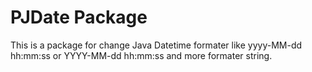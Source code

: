 # PJDate Package

This is a package for change Java Datetime formater like yyyy-MM-dd hh:mm:ss or YYYY-MM-dd hh:mm:ss and more formater string.